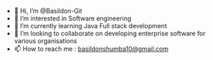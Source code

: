 - 👋 Hi, I’m @Basildon-Git
- 👀 I’m interested in Software engineering
- 🌱 I’m currently learning Java Full stack development
- 💞️ I’m looking to collaborate on developing enterprise software for various organisations
- 📫 How to reach me : basildonshumba10@gmail.com

<!---
Basildon-Git/Basildon-Git is a ✨ special ✨ repository because its `README.md` (this file) appears on your GitHub profile.
You can click the Preview link to take a look at your changes.
--->
